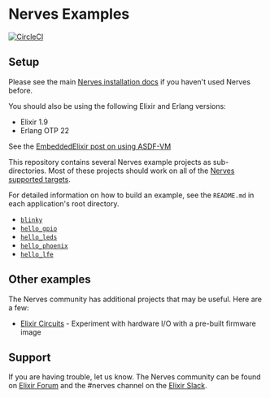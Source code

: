 # Nerves Examples

[![CircleCI](https://circleci.com/gh/nerves-project/nerves_examples.svg?style=svg)](https://circleci.com/gh/nerves-project/nerves_examples)

## Setup

Please see the main [Nerves installation
docs](https://hexdocs.pm/nerves/installation.html) if you haven't used Nerves
before.

You should also be using the following Elixir and Erlang versions:

* Elixir 1.9
* Erlang OTP 22

See the [EmbeddedElixir post on using
ASDF-VM](https://embedded-elixir.com/post/2017-05-23-using-asdf-vm/)

This repository contains several Nerves example projects as sub-directories.
Most of these projects should work on all of the [Nerves supported
targets](https://hexdocs.pm/nerves/targets.html).

For detailed information on how to build an example, see the `README.md` in each
application's root directory.

* [`blinky`](https://github.com/nerves-project/nerves-examples/blob/master/blinky/README.md)
* [`hello_gpio`](https://github.com/nerves-project/nerves-examples/blob/master/hello_gpio/README.md)
* [`hello_leds`](https://github.com/nerves-project/nerves-examples/blob/master/hello_leds/README.md)
* [`hello_phoenix`](https://github.com/nerves-project/nerves-examples/blob/master/hello_phoenix/README.md)
* [`hello_lfe`](https://github.com/nerves-project/nerves-examples/blob/master/hello_lfe/README.md)

## Other examples

The Nerves community has additional projects that may be useful. Here are a few:

* [Elixir Circuits](https://github.com/elixir-circuits/circuits_quickstart) -
  Experiment with hardware I/O with a pre-built firmware image

## Support

If you are having trouble, let us know. The Nerves community can be found on
[Elixir Forum](https://elixirforum.com/c/nerves-forum) and the #nerves channel
on the [Elixir Slack](https://elixir-slackin.herokuapp.com/).
